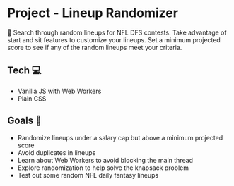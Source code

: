 # Project - Lineup Randomizer

:football: Search through random lineups for NFL DFS contests. Take advantage of start and sit features to customize your lineups. Set a minimum projected score to see if any of the random lineups meet your criteria.

## Tech :computer:

- Vanilla JS with Web Workers
- Plain CSS

## Goals :crystal_ball:

- Randomize lineups under a salary cap but above a minimum projected score
- Avoid duplicates in lineups
- Learn about Web Workers to avoid blocking the main thread
- Explore randomization to help solve the knapsack problem
- Test out some random NFL daily fantasy lineups
